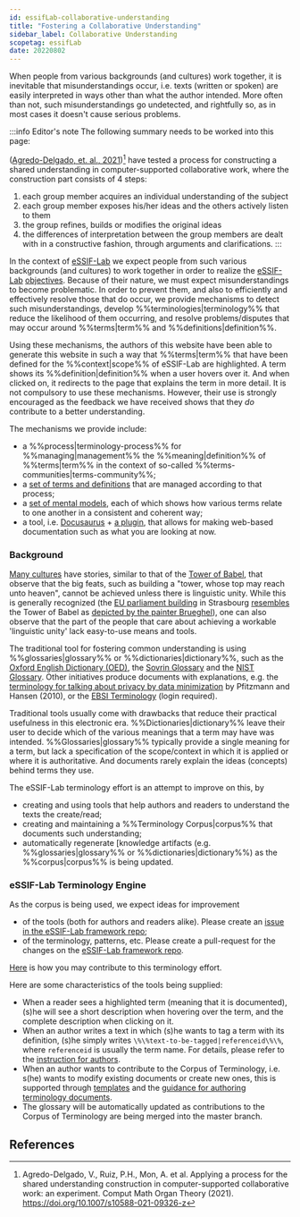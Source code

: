 ```yaml
---
id: essifLab-collaborative-understanding
title: "Fostering a Collaborative Understanding"
sidebar_label: Collaborative Understanding
scopetag: essifLab
date: 20220802
---
```


When people from various backgrounds (and cultures) work together, it is inevitable that misunderstandings occur, i.e. texts (written or spoken) are easily interpreted in ways other than what the author intended. More often than not, such misunderstandings go undetected, and rightfully so, as in most cases it doesn't cause serious problems.

:::info Editor's note
The following summary needs to be worked into this page:

([Agredo-Delgado, et. al., 2021](https://link.springer.com/article/10.1007/s10588-021-09326-z))[^1] have tested a process for constructing a shared understanding in computer-supported collaborative work, where the construction part consists of 4 steps:
1. each group member acquires an individual understanding of the subject
2. each group member exposes his/her ideas and the others actively listen to them
3. the group refines, builds or modifies the original ideas
4. the differences of interpretation between the group members are dealt with in a constructive fashion, through arguments and clarifications.
:::

[^1]: Agredo-Delgado, V., Ruiz, P.H., Mon, A. et al. Applying a process for the shared understanding construction in computer-supported collaborative work: an experiment. Comput Math Organ Theory (2021). https://doi.org/10.1007/s10588-021-09326-z

In the context of [eSSIF-Lab](essifLab) we expect people from such various backgrounds (and cultures) to work together in order to realize the [eSSIF-Lab](essifLab) [objectives](essifLab-Objectives). Because of their nature, we must expect misunderstandings to become problematic. In order to prevent them, and also to efficiently and effectively resolve those that do occur, we provide mechanisms to detect such misunderstandings, develop %%terminologies|terminology%% that reduce the likelihood of them occurring, and resolve problems/disputes that may occur around %%terms|term%% and %%definitions|definition%%.

Using these mechanisms, the authors of this website have been able to generate this website in such a way that %%terms|term%% that have been defined for the %%context|scope%% of eSSIF-Lab are highlighted. A term shows its %%definition|definition%% when a user hovers over it. And when clicked on, it redirects to the page that explains the term in more detail. It is not compulsory to use these mechanisms. However, their use is strongly encouraged as the feedback we have received shows that they *do* contribute to a better understanding.

The mechanisms we provide include:
- a %%process|terminology-process%% for %%managing|management%% the %%meaning|definition%% of %%terms|term%% in the context of so-called %%terms-communities|terms-community%%;
- a [set of terms and definitions](essifLab-glossary) that are managed according to that process;
- a [set of mental models](essifLab-pattern-list), each of which shows how various terms relate to one another in a consistent and coherent way;
- a tool, i.e. [Docusaurus](https://docusaurus.io/) + [a plugin](tev1/terminology-engine-v1), that allows for making web-based documentation such as what you are looking at now.

### Background

[Many cultures](https://en.wikipedia.org/wiki/Tower_of_Babel#Comparable_myths) have stories, similar to that of the [Tower of Babel](https://en.wikipedia.org/wiki/Tower_of_Babel), that observe that the big feats, such as building a "tower, whose top may reach unto heaven", cannot be achieved unless there is linguistic unity. While this is generally recognized (the [EU parliament building](https://images-wixmp-ed30a86b8c4ca887773594c2.wixmp.com/f/e3de7793-c11c-4246-81aa-401be9b09384/d5ttx0w-7bcf343b-2114-46cd-8c30-d722a9725ee9.jpg/v1/fill/w_1054,h_758,q_70,strp/european_union_parliament_02__tower_of_babel__by_nixseraph_d5ttx0w-pre.jpg?token=eyJ0eXAiOiJKV1QiLCJhbGciOiJIUzI1NiJ9.eyJzdWIiOiJ1cm46YXBwOiIsImlzcyI6InVybjphcHA6Iiwib2JqIjpbW3siaGVpZ2h0IjoiPD0xNTk2IiwicGF0aCI6IlwvZlwvZTNkZTc3OTMtYzExYy00MjQ2LTgxYWEtNDAxYmU5YjA5Mzg0XC9kNXR0eDB3LTdiY2YzNDNiLTIxMTQtNDZjZC04YzMwLWQ3MjJhOTcyNWVlOS5qcGciLCJ3aWR0aCI6Ijw9MjIxNyJ9XV0sImF1ZCI6WyJ1cm46c2VydmljZTppbWFnZS5vcGVyYXRpb25zIl19.db-z1OueDUGbAWMhnIbxcDioaFh1zJVlBnUTNAd5y5Y) in Strasbourg [resembles](https://jdreport.com/wp-content/uploads/2014/05/tower-painting-parliament-e14176743284401.jpg.webp) the Tower of Babel as [depicted by the painter Brueghel](https://mattbell.org/wp-content/uploads/Tower-of-Babel-Peter-Breughel.jpg)), one can also observe that the part of the people that care about achieving a workable 'linguistic unity' lack easy-to-use means and tools.

The traditional tool for fostering common understanding is using %%glossaries|glossary%% or %%dictionaries|dictionary%%, such as the [Oxford English Dictionary (OED)](https://www.lexico.com/definition/glossary), the [Sovrin Glossary](https://sovrin.org/library/glossary/) and the [NIST Glossary](https://csrc.nist.gov/glossary). Other initiatives produce documents with explanations, e.g. the [terminology for talking about privacy by data minimization](https://dud.inf.tu-dresden.de/literatur/Anon_Terminology_v0.34.pdf) by Pfitzmann and Hansen (2010), or the [EBSI Terminology](https://ec.europa.eu/cefdigital/wiki/display/EBP/EBSI+Terminology) (login required).

Traditional tools usually come with drawbacks that reduce their practical usefulness in this electronic era. %%Dictionaries|dictionary%% leave their user to decide which of the various meanings that a term may have was intended. %%Glossaries|glossary%% typically provide a single meaning for a term, but lack a specification of the scope/context in which it is applied or where it is authoritative. And documents rarely explain the ideas (concepts) behind terms they use.

The eSSIF-Lab terminology effort is an attempt to improve on this, by
- creating and using tools that help authors and readers to understand the texts the create/read;
- creating and maintaining a %%Terminology Corpus|corpus%% that documents such understanding;
- automatically regenerate [knowledge artifacts (e.g. %%glossaries|glossary%% or %%dictionaries|dictionary%%) as the %%corpus|corpus%% is being updated.

### eSSIF-Lab Terminology Engine

As the corpus is being used, we expect ideas for improvement
- of the tools (both for authors and readers alike). Please create an [issue in the eSSIF-Lab framework repo](https://github.com/essif-lab/framework/issues);
- of the terminology, patterns, etc. Please create a pull-request for the changes on the [eSSIF-Lab framework repo](https://github.com/essif-lab/framework/pulls).

[Here](terminology-contributions) is how you may contribute to this terminology effort.

Here are some characteristics of the tools being supplied:
- When a reader sees a highlighted term (meaning that it is documented), (s)he will see a short description when hovering over the term, and the complete description when clicking on it.
- When an author writes a text in which (s)he wants to tag a term with its definition, (s)he simply writes `\%\%text-to-be-tagged|referenceid\%\%`, where `referenceid` is usually the term name. For details, please refer to the [instruction for authors](TBD).
- When an author wants to contribute to the Corpus of Terminology, i.e. s(he) wants to modify existing documents or create new ones, this is supported through [templates](TBD) and the [guidance for authoring terminology documents](TBD).
- The glossary will be automatically updated as contributions to the Corpus of Terminology are being merged into the master branch.

## References
